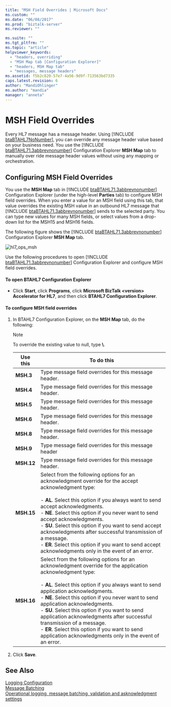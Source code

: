 ```yaml
---
title: "MSH Field Overrides | Microsoft Docs"
ms.custom: ""
ms.date: "06/08/2017"
ms.prod: "biztalk-server"
ms.reviewer: ""

ms.suite: ""
ms.tgt_pltfrm: ""
ms.topic: "article"
helpviewer_keywords: 
  - "headers, overriding"
  - "MSH Map tab [Configuration Explorer]"
  - "headers, MSH Map tab"
  - "messages, message headers"
ms.assetid: f5b2c820-57e7-4a56-9d9f-713563bd7335
caps.latest.revision: 6
author: "MandiOhlinger"
ms.author: "mandia"
manager: "anneta"
---
```

# MSH Field Overrides
Every HL7 message has a message header. Using [!INCLUDE [btaBTAHL7NoNumber](../../includes/btabtahl7nonumber-md.md)], you can override any message header value based on your business need. You use the [!INCLUDE [btaBTAHL71.3abbrevnonumber](../../includes/btabtahl71-3abbrevnonumber-md.md)] Configuration Explorer <strong>MSH Map</strong> tab to manually over ride message header values without using any mapping or orchestration.  
  
## Configuring MSH Field Overrides  
 You use the <strong>MSH Map</strong> tab in [!INCLUDE [btaBTAHL71.3abbrevnonumber](../../includes/btabtahl71-3abbrevnonumber-md.md)] Configuration Explorer (under the high-level <strong>Parties</strong> tab) to configure MSH field overrides. When you enter a value for an MSH field using this tab, that value overrides the existing MSH value in an outbound HL7 message that [!INCLUDE [btaBTAHL71.3abbrevnonumber](../../includes/btabtahl71-3abbrevnonumber-md.md)] sends to the selected party. You can type new values for many MSH fields, or select values from a drop-down list for the MSH15 and MSH16 fields.  
  
 The following figure shows the [!INCLUDE [btaBTAHL71.3abbrevnonumber](../../includes/btabtahl71-3abbrevnonumber-md.md)] Configuration Explorer <strong>MSH Map</strong> tab.  
  
 ![](../../adapters-and-accelerators/accelerator-hl7/media/hl7-ops-msh.gif "hl7_ops_msh")  
  
 Use the following procedures to open [!INCLUDE [btaBTAHL71.3abbrevnonumber](../../includes/btabtahl71-3abbrevnonumber-md.md)] Configuration Explorer and configure MSH field overrides.  
  
#### To open BTAHL7 Configuration Explorer  
  
-   Click **Start**, click **Programs**, click **Microsoft BizTalk \<version\> Accelerator for HL7**, and then click **BTAHL7 Configuration Explorer**.  
  
#### To configure MSH field overrides  
  
1.  In BTAHL7 Configuration Explorer, on the **MSH Map** tab, do the following:  
  
    > [!NOTE]
    >  To override the existing value to null, type **\\**.  
  
    |Use this|To do this|  
    |--------------|----------------|  
    |**MSH.3**|Type message field overrides for this message header.|  
    |**MSH.4**|Type message field overrides for this message header.|  
    |**MSH.5**|Type message field overrides for this message header.|  
    |**MSH.6**|Type message field overrides for this message header.|  
    |**MSH.8**|Type message field overrides for this message header.|  
    |**MSH.9**|Type message field overrides for this message header|  
    |**MSH.12**|Type message field overrides for this message header.|  
    |**MSH.15**|Select from the following options for an acknowledgment override for the accept acknowledgment type:<br /><br /> -   **AL**. Select this option if you always want to send accept acknowledgments.<br />-   **NE**. Select this option if you never want to send accept acknowledgments.<br />-   **SU**. Select this option if you want to send accept acknowledgments after successful transmission of a message.<br />-   **ER**. Select this option if you want to send accept acknowledgments only in the event of an error.|  
    |**MSH.16**|Select from the following options for an acknowledgment override for the application acknowledgment type:<br /><br /> -   **AL**. Select this option if you always want to send application acknowledgments.<br />-   **NE**. Select this option if you never want to send application acknowledgments.<br />-   **SU**. Select this option if you want to send application acknowledgments after successful transmission of a message.<br />-   **ER**. Select this option if you want to send application acknowledgments only in the event of an error.|  
  
2.  Click **Save**.  
  
## See Also  
 [Logging Configuration](../../adapters-and-accelerators/accelerator-hl7/logging-configuration.md)   
 [Message Batching](../../adapters-and-accelerators/accelerator-hl7/message-batching.md)   
[Operational logging, message batching, validation and asknowledgment settings](../../adapters-and-accelerators/accelerator-hl7/operational-logging-message-batching-validation-and-asknowledgment-settings.md)